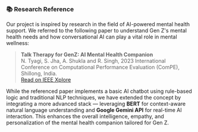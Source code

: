 <h3>📚 Research Reference</h3>

<p>
  Our project is inspired by research in the field of AI-powered mental health support. We referred to the following paper to understand Gen Z's mental health needs and how conversational AI can play a vital role in mental wellness:
</p>

<blockquote>
  <strong>Talk Therapy for GenZ: AI Mental Health Companion</strong><br>
  N. Tyagi, S. Jha, A. Shukla and R. Singh, 2023 International Conference on Computational Performance Evaluation (ComPE), Shillong, India.<br>
  <a href="https://ieeexplore.ieee.org/document/10560327" target="_blank">Read on IEEE Xplore</a>
</blockquote>

<p>
  While the referenced paper implements a basic AI chatbot using rule-based logic and traditional NLP techniques, we have extended the concept by integrating a more advanced stack — leveraging <strong>BERT</strong> for context-aware natural language understanding and <strong>Google Gemini API</strong> for real-time AI interaction. This enhances the overall intelligence, empathy, and personalization of the mental health companion tailored for Gen Z.
</p>
